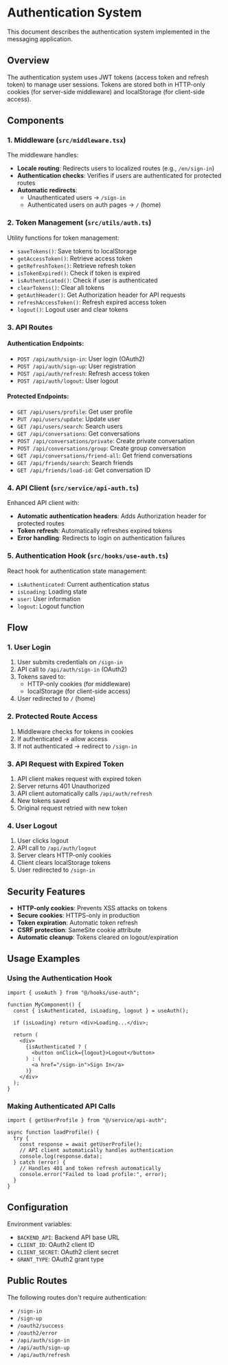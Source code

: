 # Authentication System

This document describes the authentication system implemented in the messaging application.

## Overview

The authentication system uses JWT tokens (access token and refresh token) to manage user sessions. Tokens are stored both in HTTP-only cookies (for server-side middleware) and localStorage (for client-side access).

## Components

### 1. Middleware (`src/middleware.tsx`)

The middleware handles:

- **Locale routing**: Redirects users to localized routes (e.g., `/en/sign-in`)
- **Authentication checks**: Verifies if users are authenticated for protected routes
- **Automatic redirects**:
  - Unauthenticated users → `/sign-in`
  - Authenticated users on auth pages → `/` (home)

### 2. Token Management (`src/utils/auth.ts`)

Utility functions for token management:

- `saveTokens()`: Save tokens to localStorage
- `getAccessToken()`: Retrieve access token
- `getRefreshToken()`: Retrieve refresh token
- `isTokenExpired()`: Check if token is expired
- `isAuthenticated()`: Check if user is authenticated
- `clearTokens()`: Clear all tokens
- `getAuthHeader()`: Get Authorization header for API requests
- `refreshAccessToken()`: Refresh expired access token
- `logout()`: Logout user and clear tokens

### 3. API Routes

#### Authentication Endpoints:

- `POST /api/auth/sign-in`: User login (OAuth2)
- `POST /api/auth/sign-up`: User registration
- `POST /api/auth/refresh`: Refresh access token
- `POST /api/auth/logout`: User logout

#### Protected Endpoints:

- `GET /api/users/profile`: Get user profile
- `PUT /api/users/update`: Update user
- `GET /api/users/search`: Search users
- `GET /api/conversations`: Get conversations
- `POST /api/conversations/private`: Create private conversation
- `POST /api/conversations/group`: Create group conversation
- `GET /api/conversations/friend-all`: Get friend conversations
- `GET /api/friends/search`: Search friends
- `GET /api/friends/load-id`: Get conversation ID

### 4. API Client (`src/service/api-auth.ts`)

Enhanced API client with:

- **Automatic authentication headers**: Adds Authorization header for protected routes
- **Token refresh**: Automatically refreshes expired tokens
- **Error handling**: Redirects to login on authentication failures

### 5. Authentication Hook (`src/hooks/use-auth.ts`)

React hook for authentication state management:

- `isAuthenticated`: Current authentication status
- `isLoading`: Loading state
- `user`: User information
- `logout`: Logout function

## Flow

### 1. User Login

1. User submits credentials on `/sign-in`
2. API call to `/api/auth/sign-in` (OAuth2)
3. Tokens saved to:
   - HTTP-only cookies (for middleware)
   - localStorage (for client-side access)
4. User redirected to `/` (home)

### 2. Protected Route Access

1. Middleware checks for tokens in cookies
2. If authenticated → allow access
3. If not authenticated → redirect to `/sign-in`

### 3. API Request with Expired Token

1. API client makes request with expired token
2. Server returns 401 Unauthorized
3. API client automatically calls `/api/auth/refresh`
4. New tokens saved
5. Original request retried with new token

### 4. User Logout

1. User clicks logout
2. API call to `/api/auth/logout`
3. Server clears HTTP-only cookies
4. Client clears localStorage tokens
5. User redirected to `/sign-in`

## Security Features

- **HTTP-only cookies**: Prevents XSS attacks on tokens
- **Secure cookies**: HTTPS-only in production
- **Token expiration**: Automatic token refresh
- **CSRF protection**: SameSite cookie attribute
- **Automatic cleanup**: Tokens cleared on logout/expiration

## Usage Examples

### Using the Authentication Hook

```tsx
import { useAuth } from "@/hooks/use-auth";

function MyComponent() {
  const { isAuthenticated, isLoading, logout } = useAuth();

  if (isLoading) return <div>Loading...</div>;

  return (
    <div>
      {isAuthenticated ? (
        <button onClick={logout}>Logout</button>
      ) : (
        <a href="/sign-in">Sign In</a>
      )}
    </div>
  );
}
```

### Making Authenticated API Calls

```tsx
import { getUserProfile } from "@/service/api-auth";

async function loadProfile() {
  try {
    const response = await getUserProfile();
    // API client automatically handles authentication
    console.log(response.data);
  } catch (error) {
    // Handles 401 and token refresh automatically
    console.error("Failed to load profile:", error);
  }
}
```

## Configuration

Environment variables:

- `BACKEND_API`: Backend API base URL
- `CLIENT_ID`: OAuth2 client ID
- `CLIENT_SECRET`: OAuth2 client secret
- `GRANT_TYPE`: OAuth2 grant type

## Public Routes

The following routes don't require authentication:

- `/sign-in`
- `/sign-up`
- `/oauth2/success`
- `/oauth2/error`
- `/api/auth/sign-in`
- `/api/auth/sign-up`
- `/api/auth/refresh`
